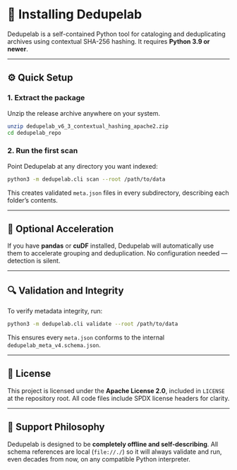 # 🧩 Installing Dedupelab

Dedupelab is a self-contained Python tool for cataloging and deduplicating
archives using contextual SHA-256 hashing. It requires **Python 3.9 or newer**.

---

## ⚙️ Quick Setup

### 1. Extract the package
Unzip the release archive anywhere on your system.

```bash
unzip dedupelab_v6_3_contextual_hashing_apache2.zip
cd dedupelab_repo
```

### 2. Run the first scan
Point Dedupelab at any directory you want indexed:

```bash
python3 -m dedupelab.cli scan --root /path/to/data
```

This creates validated `meta.json` files in every subdirectory, describing each
folder’s contents.

---

## 🧪 Optional Acceleration

If you have **pandas** or **cuDF** installed, Dedupelab will automatically
use them to accelerate grouping and deduplication.
No configuration needed — detection is silent.

---

## 🔍 Validation and Integrity

To verify metadata integrity, run:

```bash
python3 -m dedupelab.cli validate --root /path/to/data
```

This ensures every `meta.json` conforms to the internal
`dedupelab_meta_v4.schema.json`.

---

## 📄 License

This project is licensed under the **Apache License 2.0**, included in
`LICENSE` at the repository root.
All code files include SPDX license headers for clarity.

---

## 🧭 Support Philosophy

Dedupelab is designed to be **completely offline and self-describing**.
All schema references are local (`file://./`) so it will always validate and
run, even decades from now, on any compatible Python interpreter.
